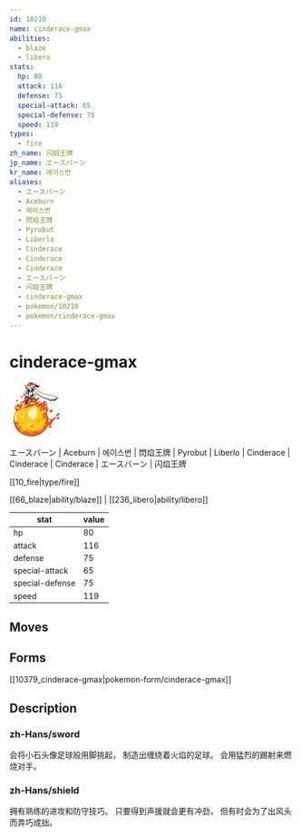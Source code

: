 ```yaml
---
id: 10210
name: cinderace-gmax
abilities:
  - blaze
  - libero
stats:
  hp: 80
  attack: 116
  defense: 75
  special-attack: 65
  special-defense: 75
  speed: 119
types:
  - fire
zh_name: 闪焰王牌
jp_name: エースバーン
kr_name: 에이스번
aliases:
  - エースバーン
  - Aceburn
  - 에이스번
  - 閃焰王牌
  - Pyrobut
  - Liberlo
  - Cinderace
  - Cinderace
  - Cinderace
  - エースバーン
  - 闪焰王牌
  - cinderace-gmax
  - pokemon/10210
  - pokemon/cinderace-gmax
---
```

# cinderace-gmax

![](https://raw.githubusercontent.com/PokeAPI/sprites/master/sprites/pokemon/10210.png)

エースバーン | Aceburn | 에이스번 | 閃焰王牌 | Pyrobut | Liberlo | Cinderace | Cinderace | Cinderace | エースバーン | 闪焰王牌

[[10_fire|type/fire]]

[[66_blaze|ability/blaze]] | [[236_libero|ability/libero]]

|stat|value|
|---|---|
|hp|80|
|attack|116|
|defense|75|
|special-attack|65|
|special-defense|75|
|speed|119|


## Moves



## Forms



[[10379_cinderace-gmax|pokemon-form/cinderace-gmax]]

## Description

### zh-Hans/sword

会将小石头像足球般用脚挑起，
制造出缠绕着火焰的足球。
会用猛烈的踢射来燃烧对手。

### zh-Hans/shield

拥有熟练的进攻和防守技巧。
只要得到声援就会更有冲劲，
但有时会为了出风头而弄巧成拙。

